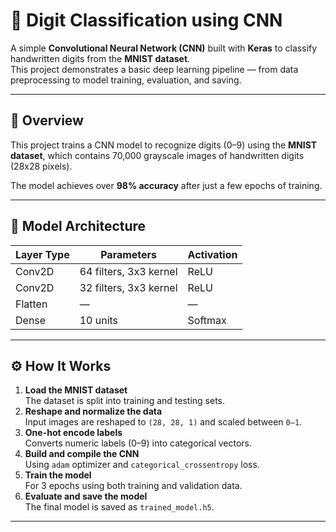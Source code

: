 # 🧠 Digit Classification using CNN

A simple **Convolutional Neural Network (CNN)** built with **Keras** to classify handwritten digits from the **MNIST dataset**.  
This project demonstrates a basic deep learning pipeline — from data preprocessing to model training, evaluation, and saving.

---

## 🚀 Overview

This project trains a CNN model to recognize digits (0–9) using the **MNIST dataset**, which contains 70,000 grayscale images of handwritten digits (28x28 pixels).

The model achieves over **98% accuracy** after just a few epochs of training.

---

## 🧩 Model Architecture

| Layer Type | Parameters | Activation |
|-------------|-------------|-------------|
| Conv2D | 64 filters, 3x3 kernel | ReLU |
| Conv2D | 32 filters, 3x3 kernel | ReLU |
| Flatten | — | — |
| Dense | 10 units | Softmax |

---

## ⚙️ How It Works

1. **Load the MNIST dataset**  
   The dataset is split into training and testing sets.  
2. **Reshape and normalize the data**  
   Input images are reshaped to `(28, 28, 1)` and scaled between `0–1`.  
3. **One-hot encode labels**  
   Converts numeric labels (0–9) into categorical vectors.  
4. **Build and compile the CNN**  
   Using `adam` optimizer and `categorical_crossentropy` loss.  
5. **Train the model**  
   For 3 epochs using both training and validation data.  
6. **Evaluate and save the model**  
   The final model is saved as `trained_model.h5`.

---

